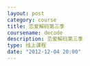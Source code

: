```yaml
---
layout: post
category: course
title: 恋爱解码第三季
coursename: decode
description: 恋爱解码第三季
type: 线上课程
date: "2012-12-04 20:00"
---
```


